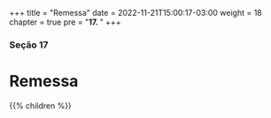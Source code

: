 +++
title = "Remessa"
date = 2022-11-21T15:00:17-03:00
weight = 18
chapter = true
pre = "<b>17. </b>"
+++

### Seção 17

# Remessa

{{% children  %}}
